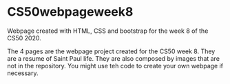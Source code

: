 # CS50webpageweek8
Webpage created with HTML, CSS and bootstrap for the week 8 of the CS50 2020.

The 4 pages are the webpage project created for the CS50 week 8. 
They are a resume of Saint Paul life. They are also composed by images that are not in the repository.
You might use teh code to create your own webpage if necessary.
